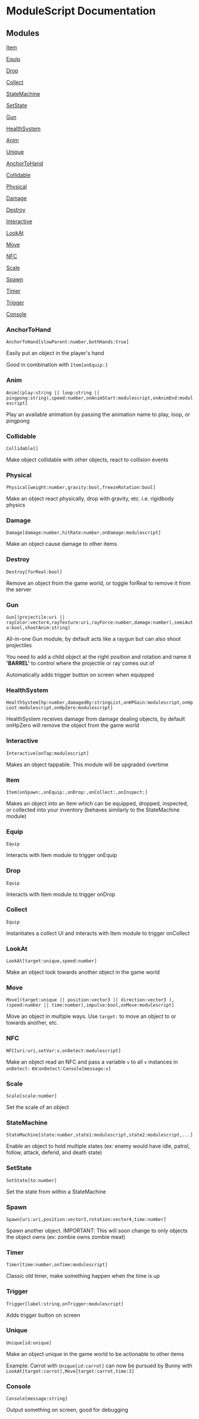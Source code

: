 # ModuleScript Documentation

## Modules

[Item](#item)

[Equip](#equip)

[Drop](#drop)

[Collect](#collect)

[StateMachine](#statemachine)

[SetState](#setstate)

[Gun](#gun)

[HealthSystem](#healthsystem)

[Anim](#anim)

[Unique](#unique)

[AnchorToHand](#anchortohand)

[Collidable](#collidable)

[Physical](#physical)

[Damage](#damage)

[Destroy](#destroy)

[Interactive](#interactive)

[LookAt](#lookat)

[Move](#move)

[NFC](#nfc)

[Scale](#scale)

[Spawn](#spawn)

[Timer](#timer)

[Trigger](#trigger)

[Console](#console)

### AnchorToHand
`AnchorToHand[slowParent:number,bothHands:true]`

Easily put an object in the player's hand

Good in combination with `Item[onEquip:]`

### Anim
`Anim[(play:string || loop:string || pingpong:string),speed:number,onAnimStart:modulescript,onAnimEnd:modulescript]`

Play an available animation by passing the animation name to play, loop, or pingpong

### Collidable
`Collidable[]`

Make object collidable with other objects, react to collision events

### Physical
`Physical[weight:number,gravity:bool,freezeRotation:bool]`

Make an object react physically, drop with gravity, etc. i.e. rigidbody physics

### Damage
`Damage[damage:number,hitRate:number,onDamage:modulescript]`

Make an object cause damage to other items

### Destroy
`Destroy[forReal:bool]`

Remove an object from the game world, or toggle forReal to remove it from the server

### Gun
`Gun[(projectile:uri || rayColor:vector4,rayTexture:uri,rayForce:number,damage:number),semiAuto:bool,shootAnim:string]`

All-in-one Gun module, by default acts like a raygun but can also shoot projectiles

You need to add a child object at the right position and rotation and name it **'BARREL'** to control where the projectile or ray comes out of

Automatically adds trigger button on screen when equipped

### HealthSystem
`HealthSystem[hp:number,damagedBy:stringList,onHPGain:modulescript,onHpLost:modulescript,onHpZero:modulescript]`

HealthSystem receives damage from damage dealing objects, by default onHpZero will remove the object from the game world

### Interactive
`Interactive[onTap:modulescript]`

Makes an object tappable. This module will be upgraded overtime

### Item
`Item[onSpawn:,onEquip:,onDrop:,onCollect:,onInspect:]`

Makes an object into an item which can be equipped, dropped, inspected, or collected into your inventory (behaves similarly to the StateMachine module)

### Equip
`Equip`

Interacts with Item module to trigger onEquip

### Drop
`Equip`

Interacts with Item module to trigger onDrop

### Collect
`Equip`

Instantiates a collect UI and interacts with Item module to trigger onCollect

### LookAt
`LookAt[target:unique,speed:number]`

Make an object look towards another object in the game world

### Move
`Move[(target:unique || position:vector3 || direction:vector3 ),(speed:number || time:number),impulse:bool,onMove:modulescript]`

Move an object in multiple ways. Use `target:` to move an object to or towards another, etc.

### NFC
`NFC[uri:uri,setVar:v,onDetect:modulescript]`

Make an object read an NFC and pass a variable `v` to all `v` instances in `onDetect:` ex:`onDetect:Console[message:v]`

### Scale
`Scale[scale:number]`

Set the scale of an object

### StateMachine
`StateMachine[state:number,state1:modulescript,state2:modulescript,...]`

Enable an object to hold multiple states (ex: enemy would have idle, patrol, follow, attack, defend, and death state)

### SetState
`SetState[to:number]`

Set the state from within a StateMachine

### Spawn
`Spawn[uri:uri,position:vector3,rotation:vector4,time:number]`

Spawn another object. IMPORTANT: This will soon change to only objects the object owns (ex: zombie owns zombie meat)

### Timer
`Timer[time:number,onTime:modulescript]`

Classic old timer, make something happen when the time is up

### Trigger
`Trigger[label:string,onTrigger:modulescript]`

Adds trigger button on screen

### Unique
`Unique[id:unique]`

Make an object unique in the game world to be actionable to other items

Example: Carrot with `Unique[id:carrot]` can now be pursued by Bunny with `LookAt[target:carrot],Move[target:carrot,time:3]`

### Console
`Console[message:string]`

Output something on screen, good for debugging
